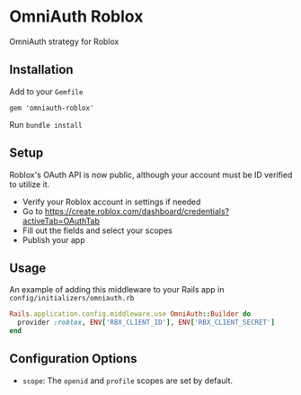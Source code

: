 # OmniAuth Roblox
OmniAuth strategy for Roblox

## Installation
Add to your `Gemfile`
```
gem 'omniauth-roblox'
```
Run `bundle install`

## Setup
Roblox's OAuth API is now public, although your account must be ID verified to utilize it.

- Verify your Roblox account in settings if needed
- Go to https://create.roblox.com/dashboard/credentials?activeTab=OAuthTab
- Fill out the fields and select your scopes
- Publish your app

## Usage
An example of adding this middleware to your Rails app in `config/initializers/omniauth.rb`
```rb
Rails.application.config.middleware.use OmniAuth::Builder do
  provider :roblox, ENV['RBX_CLIENT_ID'], ENV['RBX_CLIENT_SECRET']
end
```

## Configuration Options
- `scope`: The `openid` and `profile` scopes are set by default.
